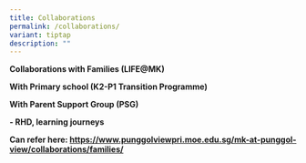 ```yaml
---
title: Collaborations
permalink: /collaborations/
variant: tiptap
description: ""
---
```

<p><strong>Collaborations with Families (LIFE@MK)</strong>
</p>
<p></p>
<p><strong>With Primary school (K2-P1 Transition Programme)</strong>
</p>
<p></p>
<p><strong>With Parent Support Group (PSG)</strong>
</p>
<p></p>
<p><strong>- RHD, learning journeys</strong>
</p>
<p></p>
<p><strong>Can refer here: <a href="https://www.punggolviewpri.moe.edu.sg/mk-at-punggol-view/collaborations/families/" rel="noopener noreferrer nofollow" target="_blank">https://www.punggolviewpri.moe.edu.sg/mk-at-punggol-view/collaborations/families/</a></strong>
</p>
<p></p>
<p></p>